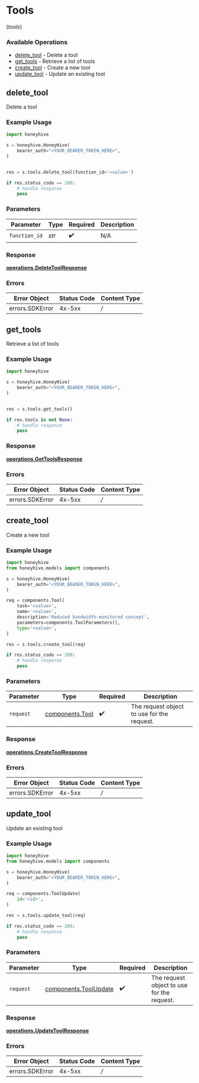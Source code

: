 # Tools
(*tools*)

### Available Operations

* [delete_tool](#delete_tool) - Delete a tool
* [get_tools](#get_tools) - Retrieve a list of tools
* [create_tool](#create_tool) - Create a new tool
* [update_tool](#update_tool) - Update an existing tool

## delete_tool

Delete a tool

### Example Usage

```python
import honeyhive

s = honeyhive.HoneyHive(
    bearer_auth="<YOUR_BEARER_TOKEN_HERE>",
)


res = s.tools.delete_tool(function_id='<value>')

if res.status_code == 200:
    # handle response
    pass
```

### Parameters

| Parameter          | Type               | Required           | Description        |
| ------------------ | ------------------ | ------------------ | ------------------ |
| `function_id`      | *str*              | :heavy_check_mark: | N/A                |


### Response

**[operations.DeleteToolResponse](../../models/operations/deletetoolresponse.md)**
### Errors

| Error Object    | Status Code     | Content Type    |
| --------------- | --------------- | --------------- |
| errors.SDKError | 4x-5xx          | */*             |

## get_tools

Retrieve a list of tools

### Example Usage

```python
import honeyhive

s = honeyhive.HoneyHive(
    bearer_auth="<YOUR_BEARER_TOKEN_HERE>",
)


res = s.tools.get_tools()

if res.tools is not None:
    # handle response
    pass
```


### Response

**[operations.GetToolsResponse](../../models/operations/gettoolsresponse.md)**
### Errors

| Error Object    | Status Code     | Content Type    |
| --------------- | --------------- | --------------- |
| errors.SDKError | 4x-5xx          | */*             |

## create_tool

Create a new tool

### Example Usage

```python
import honeyhive
from honeyhive.models import components

s = honeyhive.HoneyHive(
    bearer_auth="<YOUR_BEARER_TOKEN_HERE>",
)

req = components.Tool(
    task='<value>',
    name='<value>',
    description='Reduced bandwidth-monitored concept',
    parameters=components.ToolParameters(),
    type='<value>',
)

res = s.tools.create_tool(req)

if res.status_code == 200:
    # handle response
    pass
```

### Parameters

| Parameter                                          | Type                                               | Required                                           | Description                                        |
| -------------------------------------------------- | -------------------------------------------------- | -------------------------------------------------- | -------------------------------------------------- |
| `request`                                          | [components.Tool](../../models/components/tool.md) | :heavy_check_mark:                                 | The request object to use for the request.         |


### Response

**[operations.CreateToolResponse](../../models/operations/createtoolresponse.md)**
### Errors

| Error Object    | Status Code     | Content Type    |
| --------------- | --------------- | --------------- |
| errors.SDKError | 4x-5xx          | */*             |

## update_tool

Update an existing tool

### Example Usage

```python
import honeyhive
from honeyhive.models import components

s = honeyhive.HoneyHive(
    bearer_auth="<YOUR_BEARER_TOKEN_HERE>",
)

req = components.ToolUpdate(
    id='<id>',
)

res = s.tools.update_tool(req)

if res.status_code == 200:
    # handle response
    pass
```

### Parameters

| Parameter                                                      | Type                                                           | Required                                                       | Description                                                    |
| -------------------------------------------------------------- | -------------------------------------------------------------- | -------------------------------------------------------------- | -------------------------------------------------------------- |
| `request`                                                      | [components.ToolUpdate](../../models/components/toolupdate.md) | :heavy_check_mark:                                             | The request object to use for the request.                     |


### Response

**[operations.UpdateToolResponse](../../models/operations/updatetoolresponse.md)**
### Errors

| Error Object    | Status Code     | Content Type    |
| --------------- | --------------- | --------------- |
| errors.SDKError | 4x-5xx          | */*             |
